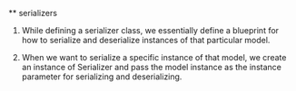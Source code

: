 ** serializers
1. While defining a serializer class, we essentially define a blueprint for how to serialize and deserialize instances of that particular model.

2. When we want to serialize a specific instance of that model, we create an instance of Serializer and pass the model instance as the instance parameter for serializing and deserializing.